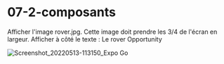 # 07-2-composants

Afficher l'image rover.jpg. 
Cette image doit prendre les 3/4 de l'écran en largeur.
Afficher à côté le texte : Le rover Opportunity

![Screenshot_20220513-113150_Expo Go](https://user-images.githubusercontent.com/35977024/168255485-31f5efe1-67b2-4e47-817a-57858c1b99a3.jpg)
